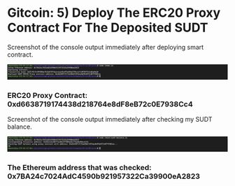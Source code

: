 # Gitcoin: 5) Deploy The ERC20 Proxy Contract For The Deposited SUDT

Screenshot of the console output immediately after deploying smart contract.

![screenshot of the console output](https://github.com/nicky-ru/nervos/blob/016f21331aa8bc4d0ec074859e81a970557fcee6/gitcoin5/Screen%20Shot%202021-08-07%20at%208.22.46%20PM.png)

### ERC20 Proxy Contract: 0xd6638719174438d218764e8dF8eB72c0E7938Cc4

Screenshot of the console output immediately after checking my SUDT balance.

![screenshot of the console output](https://github.com/nicky-ru/nervos/blob/016f21331aa8bc4d0ec074859e81a970557fcee6/gitcoin5/Screen%20Shot%202021-08-07%20at%208.27.25%20PM.png)

### The Ethereum address that was checked: 0x7BA24c7024AdC4590b921957322Ca39900eA2823